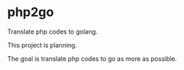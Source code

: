 # php2go
Translate php codes to golang.

This project is planning.

The goal is translate php codes to go as more as possible.
